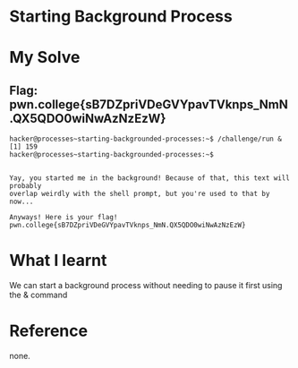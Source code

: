 # Starting Background Process

# My Solve
## Flag: pwn.college{sB7DZpriVDeGVYpavTVknps_NmN.QX5QDO0wiNwAzNzEzW}

```
hacker@processes~starting-backgrounded-processes:~$ /challenge/run &
[1] 159
hacker@processes~starting-backgrounded-processes:~$ 


Yay, you started me in the background! Because of that, this text will probably 
overlap weirdly with the shell prompt, but you're used to that by now...

Anyways! Here is your flag!
pwn.college{sB7DZpriVDeGVYpavTVknps_NmN.QX5QDO0wiNwAzNzEzW}
```

# What I learnt 
We can start a background process without needing to pause it first using the & command

# Reference 

none.

